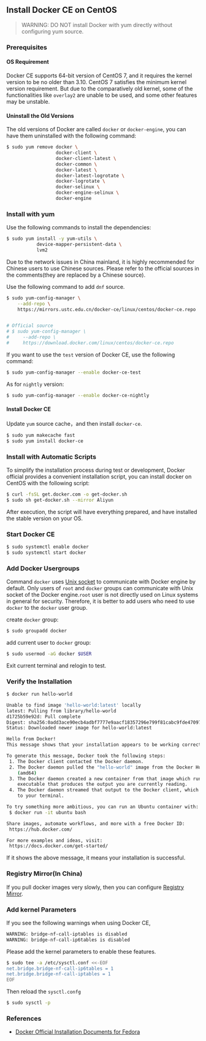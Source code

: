 ## Install Docker CE on CentOS

> WARNING: DO NOT install Docker with yum directly without configuring yum source.

### Prerequisites

#### OS Requirement
Docker CE supports 64-bit version of CentOS 7, and it requires the kernel version to be no older than 3.10. CentOS 7 satisfies the minimum kernel version requirement. But due to the comparatively old kernel, some of the functionalities like `overlay2` are unable to be used, and some other features may be unstable.

#### Uninstall the Old Versions

The old versions of Docker are called `docker` or `docker-engine`, you can have them uninstalled with the following command:

```bash
$ sudo yum remove docker \
                  docker-client \
                  docker-client-latest \
                  docker-common \
                  docker-latest \
                  docker-latest-logrotate \
                  docker-logrotate \
                  docker-selinux \
                  docker-engine-selinux \
                  docker-engine
```

### Install with yum

Use the following commands to install the dependencies:

```bash
$ sudo yum install -y yum-utils \
           device-mapper-persistent-data \
           lvm2
```

Due to the network issues in China mainland, it is highly recommended for Chinese users to use Chinese sources. Please refer to the official sources in the comments(they are replaced by a Chinese source).

Use the following command to add `dnf` source.
```bash
$ sudo yum-config-manager \
    --add-repo \
    https://mirrors.ustc.edu.cn/docker-ce/linux/centos/docker-ce.repo


# Official source
# $ sudo yum-config-manager \
#     --add-repo \
#     https://download.docker.com/linux/centos/docker-ce.repo
```

If you want to use the `test` version of Docker CE, use the following command:

```bash
$ sudo yum-config-manager --enable docker-ce-test
```

As for `nightly` version:

```bash
$ sudo yum-config-manager --enable docker-ce-nightly
```

#### Install Docker CE

Update `yum` source cache，and then install `docker-ce`.

```bash
$ sudo yum makecache fast
$ sudo yum install docker-ce
```

### Install with Automatic Scripts

To simplify the installation process during test or development, Docker official provides a convenient installation script, you can install docker on CentOS with the following script:

```bash
$ curl -fsSL get.docker.com -o get-docker.sh
$ sudo sh get-docker.sh --mirror Aliyun
```

After execution, the script will have everything prepared, and have installed the stable version on your OS.

### Start Docker CE

```bash
$ sudo systemctl enable docker
$ sudo systemctl start docker
```

### Add Docker Usergroups

Command `docker` uses [Unix socket](https://en.wikipedia.org/wiki/Unix_domain_socket) to communicate with Docker engine by default. Only users of `root` and `docker` groups can communicate with Unix socket of the Docker engine.`root` user is not directly used on Linux systems in general for security. Therefore, it is better to add users who need to use `docker` to the `docker` user group.

create `docker` group:

```bash
$ sudo groupadd docker
```

add current user to `docker` group:

```bash
$ sudo usermod -aG docker $USER
```

Exit current terminal and relogin to test.

### Verify the Installation

```bash
$ docker run hello-world

Unable to find image 'hello-world:latest' locally
latest: Pulling from library/hello-world
d1725b59e92d: Pull complete
Digest: sha256:0add3ace90ecb4adbf7777e9aacf18357296e799f81cabc9fde470971e499788
Status: Downloaded newer image for hello-world:latest

Hello from Docker!
This message shows that your installation appears to be working correctly.

To generate this message, Docker took the following steps:
 1. The Docker client contacted the Docker daemon.
 2. The Docker daemon pulled the "hello-world" image from the Docker Hub.
    (amd64)
 3. The Docker daemon created a new container from that image which runs the
    executable that produces the output you are currently reading.
 4. The Docker daemon streamed that output to the Docker client, which sent it
    to your terminal.

To try something more ambitious, you can run an Ubuntu container with:
 $ docker run -it ubuntu bash

Share images, automate workflows, and more with a free Docker ID:
 https://hub.docker.com/

For more examples and ideas, visit:
 https://docs.docker.com/get-started/
```

If it shows the above message, it means your installation is successful.

### Registry Mirror(In China)

If you pull docker images very slowly, then you can configure [Registry Mirror](mirror.md).

### Add kernel Parameters

If you see the following warnings when using Docker CE,

```bash
WARNING: bridge-nf-call-iptables is disabled
WARNING: bridge-nf-call-ip6tables is disabled
```

Please add the kernel parameters to enable these features.

```bash
$ sudo tee -a /etc/sysctl.conf <<-EOF
net.bridge.bridge-nf-call-ip6tables = 1
net.bridge.bridge-nf-call-iptables = 1
EOF
```

Then reload the `sysctl.confg`

```bash
$ sudo sysctl -p
```

### References

* [Docker Official Installation Documents for Fedora](https://docs.docker.com/install/linux/docker-ce/centos/)
